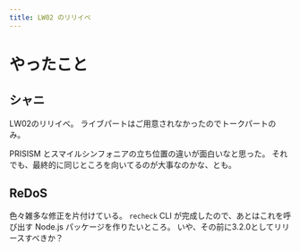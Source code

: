 ```yaml
---
title: LW02 のリリイベ
---
```


# やったこと

## シャニ

LW02のリリイベ。
ライブパートはご用意されなかったのでトークパートのみ。

PRISISM とスマイルシンフォニアの立ち位置の違いが面白いなと思った。
それでも、最終的に同じところを向いてるのが大事なのかな、とも。

## ReDoS

色々雑多な修正を片付けている。
`recheck` CLI が完成したので、あとはこれを呼び出す Node.js パッケージを作りたいところ。
いや、その前に3.2.0としてリリースすべきか？
